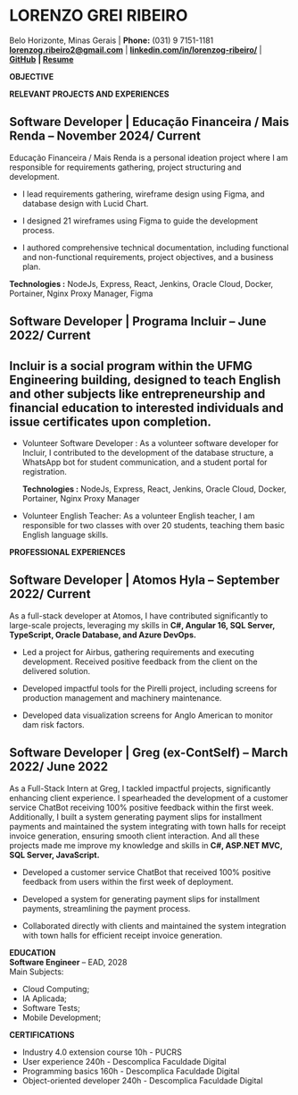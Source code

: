 # **LORENZO GREI RIBEIRO**

Belo Horizonte, Minas Gerais | **Phone:** (031) 9 7151-1181  
[**lorenzog.ribeiro2@gmail.com**](mailto:lorenzog.ribeiro2@gmail.com) | [**linkedin.com/in/lorenzog-ribeiro/**](https://www.linkedin.com/in/lorenzog-ribeiro/) | [**GitHub**](https://github.com/LorenzodotR) **| [Resume](https://resume-sigma-ruby.vercel.app/)**

**OBJECTIVE**

**RELEVANT PROJECTS AND EXPERIENCES**

## **Software Developer |  Educação Financeira / Mais Renda  –** November 2024/ Current

Educação Financeira / Mais Renda is a personal ideation project where I am responsible for requirements gathering, project structuring and development.

* I lead requirements gathering, wireframe design using Figma, and database design with Lucid Chart.

* I designed 21 wireframes using Figma to guide the development process.

* I authored comprehensive technical documentation, including functional and non-functional requirements, project objectives, and a business plan.

**Technologies :** NodeJs, Express, React, Jenkins, Oracle Cloud, Docker, Portainer, Nginx Proxy Manager, Figma

## **Software Developer | Programa Incluir  –** June 2022/ Current

## Incluir is a social program within the UFMG Engineering building, designed to teach English and other subjects like entrepreneurship and financial education to interested individuals and issue certificates upon completion.

* Volunteer Software Developer : As a volunteer software developer for Incluir, I contributed to the development of the database structure, a WhatsApp bot for student communication, and a student portal for registration.

  **Technologies :** NodeJs, Express, React, Jenkins, Oracle Cloud, Docker, Portainer, Nginx Proxy Manager

* Volunteer English Teacher: As a volunteer English teacher, I am responsible for two classes with over 20 students, teaching them basic English language skills.

**PROFESSIONAL EXPERIENCES**

## **Software Developer | Atomos Hyla –**  September 2022/ Current

As a full-stack developer at Atomos, I have contributed significantly to large-scale projects, leveraging my skills in **C\#, Angular 16, SQL Server, TypeScript, Oracle Database, and Azure DevOps.**

* Led a project for Airbus, gathering requirements and executing development. Received positive feedback from the client on the delivered solution.

* Developed impactful tools for the Pirelli project, including screens for production management and machinery maintenance.

* Developed data visualization screens for Anglo American to monitor dam risk factors.

## **Software Developer | Greg (ex-ContSelf)  –** March 2022/ June 2022

As a Full-Stack Intern at Greg, I tackled impactful projects, significantly enhancing client experience. I spearheaded the development of a customer service ChatBot receiving 100% positive feedback within the first week. Additionally, I built a system generating payment slips for installment payments and maintained the system integrating with town halls for receipt invoice generation, ensuring smooth client interaction. And all these projects made me improve my knowledge and skills in **C\#, ASP.NET MVC, SQL Server, JavaScript.**

* Developed a customer service ChatBot that received 100% positive feedback from users within the first week of deployment.

* Developed a system for generating payment slips for installment payments, streamlining the payment process.

* Collaborated directly with clients and maintained the system integration with town halls for efficient receipt invoice generation.

**EDUCATION**  
**Software Engineer** – EAD, 2028   
Main Subjects:

* Cloud Computing;  
* IA Aplicada;  
* Software Tests;  
* Mobile Development;

**CERTIFICATIONS**

* Industry 4.0 extension course 10h \- PUCRS  
* User experience 240h \- Descomplica Faculdade Digital  
* Programming basics 160h \- Descomplica Faculdade Digital  
* Object-oriented developer 240h \- Descomplica Faculdade Digital
